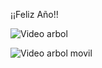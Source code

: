 ¡¡Feliz Año!!

![Video arbol](https://youtube.com/shorts/9dic3AFd1Ww)


![Video arbol movil](https://youtube.com/shorts/9dic3AFd1Ww)

